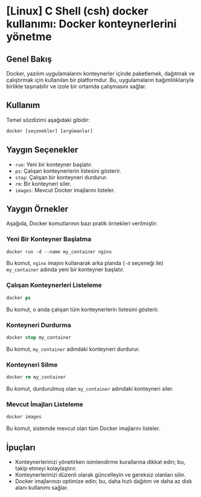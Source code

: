 # [Linux] C Shell (csh) docker kullanımı: Docker konteynerlerini yönetme

## Genel Bakış
Docker, yazılım uygulamalarını konteynerler içinde paketlemek, dağıtmak ve çalıştırmak için kullanılan bir platformdur. Bu, uygulamaların bağımlılıklarıyla birlikte taşınabilir ve izole bir ortamda çalışmasını sağlar.

## Kullanım
Temel sözdizimi aşağıdaki gibidir:
```csh
docker [seçenekler] [argümanlar]
```

## Yaygın Seçenekler
- `run`: Yeni bir konteyner başlatır.
- `ps`: Çalışan konteynerlerin listesini gösterir.
- `stop`: Çalışan bir konteyneri durdurur.
- `rm`: Bir konteyneri siler.
- `images`: Mevcut Docker imajlarını listeler.

## Yaygın Örnekler
Aşağıda, Docker komutlarının bazı pratik örnekleri verilmiştir:

### Yeni Bir Konteyner Başlatma
```csh
docker run -d --name my_container nginx
```
Bu komut, `nginx` imajını kullanarak arka planda (`-d` seçeneği ile) `my_container` adında yeni bir konteyner başlatır.

### Çalışan Konteynerleri Listeleme
```csh
docker ps
```
Bu komut, o anda çalışan tüm konteynerlerin listesini gösterir.

### Konteyneri Durdurma
```csh
docker stop my_container
```
Bu komut, `my_container` adındaki konteyneri durdurur.

### Konteyneri Silme
```csh
docker rm my_container
```
Bu komut, durdurulmuş olan `my_container` adındaki konteyneri siler.

### Mevcut İmajları Listeleme
```csh
docker images
```
Bu komut, sistemde mevcut olan tüm Docker imajlarını listeler.

## İpuçları
- Konteynerlerinizi yönetirken isimlendirme kurallarına dikkat edin; bu, takip etmeyi kolaylaştırır.
- Konteynerlerinizi düzenli olarak güncelleyin ve gereksiz olanları silin.
- Docker imajlarınızı optimize edin; bu, daha hızlı dağıtım ve daha az disk alanı kullanımı sağlar.